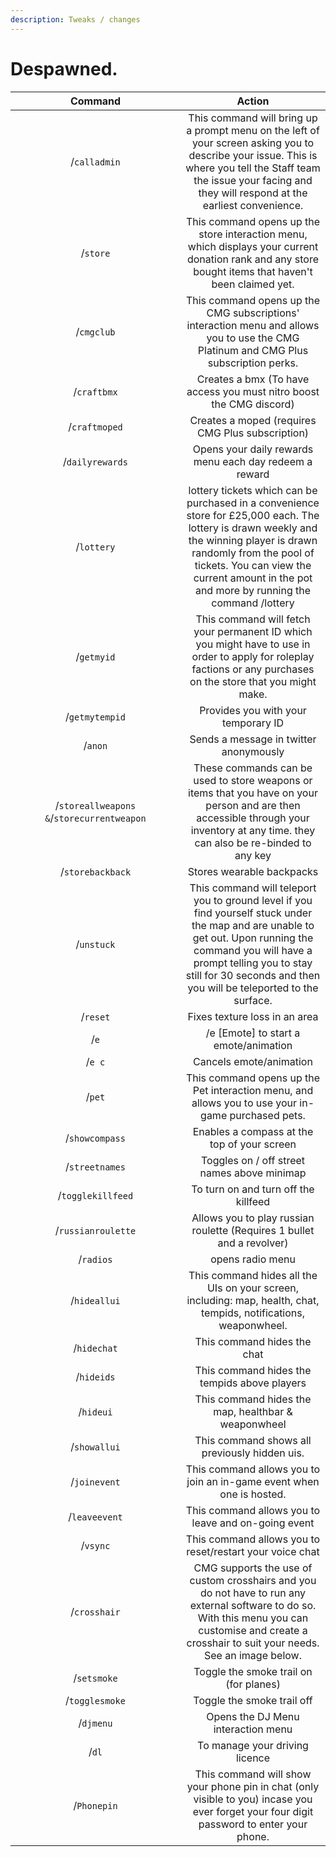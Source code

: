 ```yaml
---
description: Tweaks / changes
---
```


# Despawned.

<table><thead><tr><th width="256" align="center">Command</th><th align="center">Action</th></tr></thead><tbody><tr><td align="center">/<code>calladmin</code></td><td align="center">This command will bring up a prompt menu on the left of your screen asking you to describe your issue. This is where you tell the Staff team the issue your facing and they will respond at the earliest convenience.</td></tr><tr><td align="center">/<code>store</code></td><td align="center">This command opens up the store interaction menu, which displays your current donation rank and any store bought items that haven't been claimed yet.</td></tr><tr><td align="center">/<code>cmgclub</code></td><td align="center">This command opens up the CMG subscriptions' interaction menu and allows you to use the CMG Platinum and CMG Plus subscription perks.</td></tr><tr><td align="center">/<code>craftbmx</code></td><td align="center">Creates a bmx (To have access you must nitro boost the CMG discord)</td></tr><tr><td align="center">/<code>craftmoped</code></td><td align="center">Creates a moped (requires CMG Plus subscription)</td></tr><tr><td align="center">/<code>dailyrewards</code></td><td align="center">Opens your daily rewards menu each day redeem a reward</td></tr><tr><td align="center">/<code>lottery</code></td><td align="center">lottery tickets which can be purchased in a convenience store for £25,000 each. The lottery is drawn weekly and the winning player is drawn randomly from the pool of tickets. You can view the current amount in the pot and more by running the command /lottery</td></tr><tr><td align="center">/<code>getmyid</code></td><td align="center">This command will fetch your permanent ID which you might have to use in order to apply for roleplay factions or any purchases on the store that you might make.</td></tr><tr><td align="center">/<code>getmytempid</code></td><td align="center">Provides you with your temporary ID</td></tr><tr><td align="center">/<code>anon</code></td><td align="center">Sends a message in twitter anonymously</td></tr><tr><td align="center">/<code>storeallweapons &#x26;</code>/<code>storecurrentweapon</code></td><td align="center">These commands can be used to store weapons or items that you have on your person and are then accessible through your inventory at any time. they can also be re-binded to any key</td></tr><tr><td align="center">/<code>storebackback</code></td><td align="center">Stores wearable backpacks</td></tr><tr><td align="center">/<code>unstuck</code></td><td align="center">This command will teleport you to ground level if you find yourself stuck under the map and are unable to get out. Upon running the command you will have a prompt telling you to stay still for 30 seconds and then you will be teleported to the surface.</td></tr><tr><td align="center">/<code>reset</code></td><td align="center">Fixes texture loss in an area</td></tr><tr><td align="center">/<code>e</code></td><td align="center">/e [Emote] to start a emote/animation</td></tr><tr><td align="center">/<code>e c</code></td><td align="center">Cancels emote/animation</td></tr><tr><td align="center">/<code>pet</code></td><td align="center">This command opens up the Pet interaction menu, and allows you to use your in-game purchased pets.</td></tr><tr><td align="center">/<code>showcompass</code></td><td align="center">Enables a compass at the top of your screen</td></tr><tr><td align="center">/<code>streetnames</code></td><td align="center">Toggles on / off street names above minimap</td></tr><tr><td align="center">/<code>togglekillfeed</code></td><td align="center">To turn on and turn off the killfeed</td></tr><tr><td align="center">/<code>russianroulette</code></td><td align="center">Allows you to play russian roulette (Requires 1 bullet and a revolver)</td></tr><tr><td align="center">/<code>radios</code></td><td align="center">opens radio menu</td></tr><tr><td align="center">/<code>hideallui</code></td><td align="center">This command hides all the UIs on your screen, including: map, health, chat, tempids, notifications, weaponwheel.</td></tr><tr><td align="center">/<code>hidechat</code></td><td align="center">This command hides the chat</td></tr><tr><td align="center">/<code>hideids</code></td><td align="center">This command hides the tempids above players</td></tr><tr><td align="center">/<code>hideui</code></td><td align="center">This command hides the map, healthbar &#x26; weaponwheel</td></tr><tr><td align="center">/<code>showallui</code></td><td align="center">This command shows all previously hidden uis.</td></tr><tr><td align="center">/<code>joinevent</code></td><td align="center">This command allows you to join an in-game event when one is hosted.</td></tr><tr><td align="center">/<code>leaveevent</code></td><td align="center">This command allows you to leave and on-going event</td></tr><tr><td align="center">/<code>vsync</code></td><td align="center">This command allows you to reset/restart your voice chat</td></tr><tr><td align="center">/<code>crosshair</code></td><td align="center">CMG supports the use of custom crosshairs and you do not have to run any external software to do so. With this menu you can customise and create a crosshair to suit your needs. See an image below.</td></tr><tr><td align="center">/<code>setsmoke</code></td><td align="center">Toggle the smoke trail on (for planes)</td></tr><tr><td align="center">/<code>togglesmoke</code></td><td align="center">Toggle the smoke trail off</td></tr><tr><td align="center">/<code>djmenu</code></td><td align="center">Opens the DJ Menu interaction menu</td></tr><tr><td align="center">/<code>dl</code></td><td align="center">To manage your driving licence</td></tr><tr><td align="center">/<code>Phonepin</code></td><td align="center">This command will show your phone pin in chat (only visible to you) incase you ever forget your four digit password to enter your phone.</td></tr></tbody></table>
